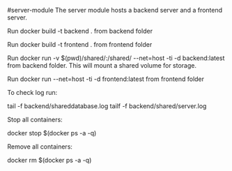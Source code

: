 #server-module
The server module hosts a backend server and a frontend server.

Run docker build -t backend . from backend folder

Run docker build -t frontend . from frontend folder
 
Run docker run -v $(pwd)/shared/:/shared/ --net=host -ti -d backend:latest from backend folder. This will mount a shared volume for storage.

Run docker run --net=host -ti -d frontend:latest from frontend folder

To check log run:

tail -f backend/shareddatabase.log
tailf -f backend/shared/server.log

Stop all containers:

docker stop $(docker ps -a -q)

Remove all containers:

docker rm $(docker ps -a -q)
